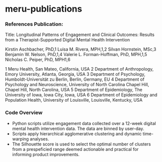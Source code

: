 # meru-publications

### References Publication:

Title:  Longitudinal Patterns of Engagement and Clinical Outcomes: Results from a Therapist-Supported Digital Mental Health Intervention

Kirstin Aschbacher, PhD,1 Luisa M. Rivera, MPH,1,2 Silvan Hornstein, MSc,3 Benjamin W. Nelson, PhD,1,4 Valerie L. Forman-Hoffman, PhD, MPH,1,5 Nicholas C. Peiper, PhD, MPH1,6

1 Meru Health, San Mateo, California, USA
2 Department of Anthropology, Emory University, Atlanta, Georgia, USA
3 Department of Psychology, Humboldt-Universität zu Berlin, Berlin, Germany, EU
4 Department of Psychology and Neuroscience, University of North Carolina Chapel Hill, Chapel Hill, North Carolina, USA
5 Department of Epidemiology, The University of Iowa, Iowa City, Iowa, USA
6 Department of Epidemiology and Population Health, University of Louisville, Louisville, Kentucky, USA


### Code Overview

* Python scripts utilize engagement data collected over a 12-week digital mental health intervention data. The data are binned by user-day. 
* Scripts apply hierarchical agglomerative clustering and dynamic time-warping analyses.
* The Silhouette score is used to select the optimal number of clusters from a prespeficied range deemed actionable and practical for informing product improvements.
